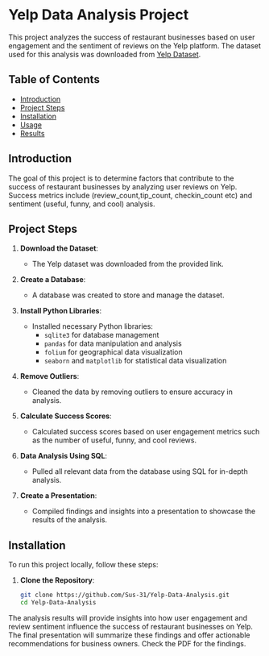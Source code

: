 # Yelp Data Analysis Project

This project analyzes the success of restaurant businesses based on user engagement and the sentiment of reviews on the Yelp platform. The dataset used for this analysis was downloaded from [Yelp Dataset](https://www.yelp.com/dataset).

## Table of Contents

- [Introduction](#introduction)
- [Project Steps](#project-steps)
- [Installation](#installation)
- [Usage](#usage)
- [Results](#results)

## Introduction

The goal of this project is to determine factors that contribute to the success of restaurant businesses by analyzing user reviews on Yelp. Success metrics include (review_count,tip_count, checkin_count etc) and sentiment (useful, funny, and cool) analysis.

## Project Steps

1. **Download the Dataset**: 
   - The Yelp dataset was downloaded from the provided link.

2. **Create a Database**:
   - A database was created to store and manage the dataset.

3. **Install Python Libraries**:
   - Installed necessary Python libraries:
     - `sqlite3` for database management
     - `pandas` for data manipulation and analysis
     - `folium` for geographical data visualization
     - `seaborn` and `matplotlib` for statistical data visualization

4. **Remove Outliers**:
   - Cleaned the data by removing outliers to ensure accuracy in analysis.

5. **Calculate Success Scores**:
   - Calculated success scores based on user engagement metrics such as the number of useful, funny, and cool reviews.

6. **Data Analysis Using SQL**:
   - Pulled all relevant data from the database using SQL for in-depth analysis.

7. **Create a Presentation**:
   - Compiled findings and insights into a presentation to showcase the results of the analysis.

## Installation

To run this project locally, follow these steps:

1. **Clone the Repository**:
   ```sh
   git clone https://github.com/Sus-31/Yelp-Data-Analysis.git
   cd Yelp-Data-Analysis


The analysis results will provide insights into how user engagement and review sentiment influence the success of restaurant businesses on Yelp. The final presentation will summarize these findings and offer actionable recommendations for business owners. Check the PDF for the findings.
